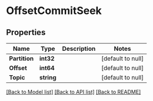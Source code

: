 # OffsetCommitSeek

## Properties
Name | Type | Description | Notes
------------ | ------------- | ------------- | -------------
**Partition** | **int32** |  | [default to null]
**Offset** | **int64** |  | [default to null]
**Topic** | **string** |  | [default to null]

[[Back to Model list]](../README.md#documentation-for-models) [[Back to API list]](../README.md#documentation-for-api-endpoints) [[Back to README]](../README.md)


